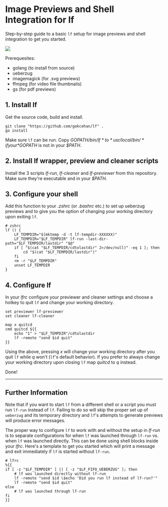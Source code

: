 # Image Previews and Shell Integration for **lf**

Step-by-step guide to a basic `lf` setup for image previews and shell
integration to get you started.

![](demo.gif)

Prerequesites:
+ golang (to install from source)
+ ueberzug
+ imagemagick (for .svg previews)
+ ffmpeg (for video file thumbnails)
+ gs (for pdf previews)

## 1. Install lf

Get the source code, build and install.

```
git clone "https://github.com/gokcehan/lf" .
go install
```

Make sure `lf` can be run. Copy *$GOPATH/bin/lf* to *usr/local/bin/* if your
*$GOPATH* is not in your *$PATH*.

## 2. Install lf wrapper, preview and cleaner scripts

Install the 3 scripts *lf-run*, *lf-cleaner* and *lf-previewer* from this
repository. Make sure they're executable and in your *$PATH*.

## 3. Configure your shell

Add this function to your *.zshrc* (or *.bashrc* etc.) to set up ueberzug
previews and to give you the option of changing your working directory upon
exiting `lf`.

```
# zshrc
lf () {
	LF_TEMPDIR="$(mktemp -d -t lf-tempdir-XXXXXX)"
	LF_TEMPDIR="$LF_TEMPDIR" lf-run -last-dir-path="$LF_TEMPDIR/lastdir" "$@"
	if [ "$(cat "$LF_TEMPDIR/cdtolastdir" 2>/dev/null)" -eq 1 ]; then
		cd "$(cat "$LF_TEMPDIR/lastdir")"
	fi
	rm -r "$LF_TEMPDIR"
	unset LF_TEMPDIR
}
```

## 4. Configure lf

In your *lfrc* configure your previewer and cleaner settings and choose a
hotkey to quit `lf` and change your working directory.

```
set previewer lf-previewer
set cleaner lf-cleaner

map x quitcd
cmd quitcd ${{
	echo "1" > "$LF_TEMPDIR"/cdtolastdir
	lf -remote "send $id quit"
}}
```

Using the above, pressing *x* will change your working directory after you quit
`lf` while *q* won't (`lf`'s default behavior). If you prefer to always change
your working directory upon closing `lf` map *quitcd* to *q* instead.

Done!

---

## Further Information

Note that if you want to start `lf` from a different shell or a script you must
run `lf-run` instead of `lf`. Failing to do so will skip the proper set up of
`ueberzug` and its temporary directory and `lf`'s attempts to generate previews
will produce error messages.

The proper way to configure `lf` to work with and without the setup in *lf-run*
is to separate configurations for when `lf` was launched through `lf-run` vs.
when `lf` was launched directly. This can be done using shell blocks inside
your *lfrc*. Here's a template to get you started which will print a message
and exit immediately if `lf` is started without `lf-run`.

```
# lfrc
%{{
if [ -z "$LF_TEMPDIR" ] || [ -z "$LF_FIFO_UEBERZUG" ]; then
	# lf was launched directly without lf-run
	lf -remote "send $id \$echo 'Did you run lf instead of lf-run?'"
	lf -remote "send $id quit"
else
	# lf was launched through lf-run
fi
}}
```
